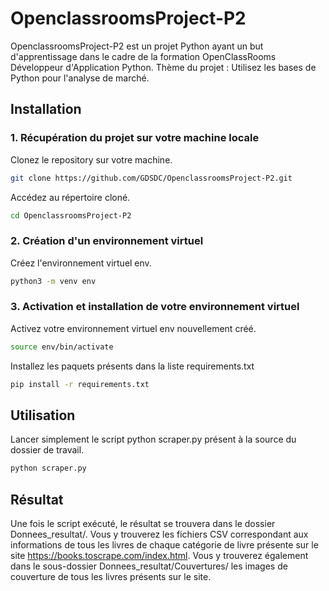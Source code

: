 # OpenclassroomsProject-P2

OpenclassroomsProject-P2 est un projet Python ayant un but d'apprentissage dans le cadre de la formation OpenClassRooms Développeur d'Application Python.
Thème du projet : Utilisez les bases de Python pour l'analyse de marché.

## Installation

### 1. Récupération du projet sur votre machine locale

Clonez le repository sur votre machine.

```bash
git clone https://github.com/GDSDC/OpenclassroomsProject-P2.git
```

Accédez au répertoire cloné.
```bash
cd OpenclassroomsProject-P2
```

### 2. Création d'un environnement virtuel 
Créez l'environnement virtuel env.
```bash
python3 -m venv env
```

### 3. Activation et installation de votre environnement virtuel 

Activez votre environnement virtuel env nouvellement créé.
```bash
source env/bin/activate
```

Installez les paquets présents dans la liste requirements.txt
```bash
pip install -r requirements.txt
```

## Utilisation

Lancer simplement le script python scraper.py présent à la source du dossier de travail.
```python
python scraper.py
```

## Résultat

Une fois le script exécuté, le résultat se trouvera dans le dossier Donnees_resultat/.
Vous y trouverez les fichiers CSV correspondant aux informations de tous les livres de chaque catégorie de livre présente sur le site https://books.toscrape.com/index.html.
Vous y trouverez également dans le sous-dossier Donnees_resultat/Couvertures/ les images de couverture de tous les livres présents sur le site.

